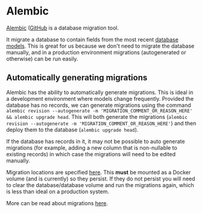 # Alembic

[Alembic](https://alembic.sqlalchemy.org/en/latest/) ([GitHub](https://github.com/sqlalchemy/alembic]\)) is a database migration tool.  
  
It migrate a database to contain fields from the most recent [database models](../../../backend/src/models). This is great for us because we don't need to migrate the database manually, and in a production environment migrations (autogenerated or otherwise) can be run easily.  
  
## Automatically generating migrations

Alembic has the ability to automatically generate migrations. This is ideal in a development environment where models change frequently.
Provided the database has no records, we can generate migrations using the command `alembic revision --autogenerate -m 'MIGRATION_COMMENT_OR_REASON_HERE' && alembic upgrade head`.
This will both generate the migrations (`alembic revision --autogenerate -m 'MIGRATION_COMMENT_OR_REASON_HERE'`) and then deploy them to the database (`alembic upgrade head`).

If the database has records in it, it may not be possible to auto generate migrations (for example, adding a new column that is non-nullable to existing records) in which case the migrations will need to be edited manually.

Migration locations are specified [here](../../../backend/src/alembic.ini). This **must** be mounted as a Docker volume (and is currently) so they persist. If they do not persist you will need to clear the database/database volume and run the migrations again, which is less than ideal on a production system.

More can be read about migrations [here](https://alembic.sqlalchemy.org/en/latest/tutorial.html#create-a-migration-script).